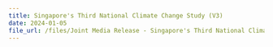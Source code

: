 ```yaml
---
title: Singapore's Third National Climate Change Study (V3)
date: 2024-01-05
file_url: /files/Joint Media Release - Singapore's Third National Climate Change Study (V3).pdf
---
```

